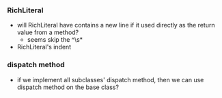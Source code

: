 ### RichLiteral
- will RichLiteral have contains a new line if it used directly as the return value from a method? 
  -  seems skip the ^\s* 
- RichLiteral's indent

### dispatch method
- if we implement all subclasses' dispatch method, then we can use dispatch method on the base class?
